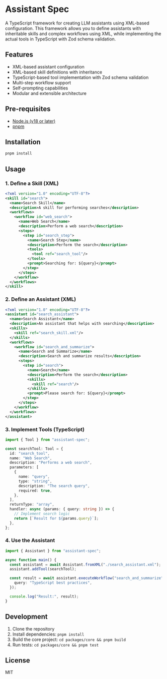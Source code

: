 # Assistant Spec

A TypeScript framework for creating LLM assistants using XML-based configuration. This framework allows you to define assistants with inheritable skills and complex workflows using XML, while implementing the actual tools in TypeScript with Zod schema validation.

## Features

- XML-based assistant configuration
- XML-based skill definitions with inheritance
- TypeScript-based tool implementation with Zod schema validation
- Multi-step workflow support
- Self-prompting capabilities
- Modular and extensible architecture

## Pre-requisites

- [Node.js (v18 or later)](https://nodejs.org/en/download/package-manager)
- [pnpm](https://pnpm.io)

## Installation

```bash
pnpm install
```

## Usage

### 1. Define a Skill (XML)

```xml
<?xml version="1.0" encoding="UTF-8"?>
<skill id="search">
  <name>Search Skill</name>
  <description>A skill for performing searches</description>
  <workflows>
    <workflow id="web_search">
      <name>Web Search</name>
      <description>Perform a web search</description>
      <steps>
        <step id="search_step">
          <name>Search Step</name>
          <description>Perform the search</description>
          <tools>
            <tool ref="search_tool"/>
          </tools>
          <prompt>Searching for: ${query}</prompt>
        </step>
      </steps>
    </workflow>
  </workflows>
</skill>
```

### 2. Define an Assistant (XML)

```xml
<?xml version="1.0" encoding="UTF-8"?>
<assistant id="search_assistant">
  <name>Search Assistant</name>
  <description>An assistant that helps with searching</description>
  <skills>
    <skill ref="search_skill.xml"/>
  </skills>
  <workflows>
    <workflow id="search_and_summarize">
      <name>Search and Summarize</name>
      <description>Search and summarize results</description>
      <steps>
        <step id="search">
          <name>Search</name>
          <description>Perform the search</description>
          <skills>
            <skill ref="search"/>
          </skills>
          <prompt>Please search for: ${query}</prompt>
        </step>
      </steps>
    </workflow>
  </workflows>
</assistant>
```

### 3. Implement Tools (TypeScript)

```typescript
import { Tool } from "assistant-spec";

const searchTool: Tool = {
  id: "search_tool",
  name: "Web Search",
  description: "Performs a web search",
  parameters: [
    {
      name: "query",
      type: "string",
      description: "The search query",
      required: true,
    },
  ],
  returnType: "array",
  handler: async (params: { query: string }) => {
    // Implement search logic
    return [`Result for ${params.query}`];
  },
};
```

### 4. Use the Assistant

```typescript
import { Assistant } from "assistant-spec";

async function main() {
  const assistant = await Assistant.fromXML("./search_assistant.xml");
  assistant.addTool(searchTool);

  const result = await assistant.executeWorkflow("search_and_summarize", {
    query: "TypeScript best practices",
  });

  console.log("Result:", result);
}
```

## Development

1. Clone the repository
2. Install dependencies: `pnpm install`
3. Build the core project: `cd packages/core && pnpm build`
4. Run tests: `cd packages/core && pnpm test`

## License

MIT
